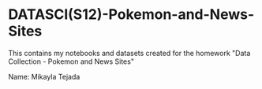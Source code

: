 # DATASCI(S12)-Pokemon-and-News-Sites

This contains my notebooks and datasets created for the homework "Data Collection - Pokemon and News Sites"

Name: Mikayla Tejada
